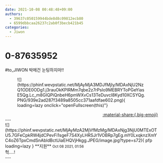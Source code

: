 ```yaml
---
date: 2021-10-08 00:48:48+09:00
authors:
  - 39637c050159944bde8d8c09812ecb80
  - 6599dbbcaa26237c2ab0f3becb421b45
categories:
  - Jiwon
---
```


# 0-87635952

<div class="post-container" markdown="1">
<div class="content-container md-sidebar__scrollwrap" markdown="1">

\#to_JIWON 박메건 눈팅하지마!!
<figure markdown="1">
![](https://phinf.wevpstatic.net/MjAyMjA3MDJfMjIy/MDAxNjU2NzQ1ODE0ODg1.j3rauOkKPIRMm7qbe2z7rPslo9MEBRYToPGeYiasE5Qg.Lc_m8GIQPiQnbeH6pmWXvCs13TeDuvcI8Kyd10XCSYQg.PNG/939e2ad287f3489a8505cc371aafdfae602.png){ loading=lazy onclick="openFullscreen(this)"}
</figure>


</div>
</div>

<div style="text-align: right;" markdown="1">
<a href="https://weverse.io/fromis9/fanpost/0-87635952" style="text-align: right;">:material-share:{.big-emoji}</a>
</div>
---

<div class="comments-container md-sidebar__scrollwrap" markdown="1">
<div class="comment" markdown="1">
<div class='id-container' markdown="1">
![](https://phinf.wevpstatic.net/MjAyMzA2MjVfMzMg/MDAxNjg3NjU0MTExOTU5.7GFeCpkRW4jdCPevFi1sgeF7S4XyLHRSJr1VOBRp7gEg.mY0LxqknzXmYC4oZ6TpxCmdSnAbldBctUiaEHQVjHkgg.JPEG/image.jpg?type=s72){ pfp loading=lazy }
**<span class="artist">지원</span>** <small>Oct 08 2021, 01:56</small><br>
</div>
<div class='comment-body' markdown="1">
헉....!
</div>
</div>
</div>
---
